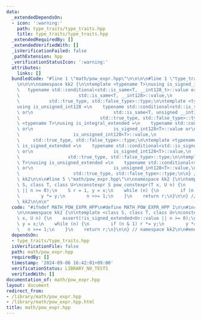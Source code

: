 ```yaml
---
data:
  _extendedDependsOn:
  - icon: ':warning:'
    path: type_traits/type_traits.hpp
    title: type_traits/type_traits.hpp
  _extendedRequiredBy: []
  _extendedVerifiedWith: []
  _isVerificationFailed: false
  _pathExtension: hpp
  _verificationStatusIcon: ':warning:'
  attributes:
    links: []
  bundledCode: "#line 1 \"math/pow_expr.hpp\"\n\n\n\n#line 1 \"type_traits/type_traits.hpp\"\
    \n\n\n\nnamespace kk2 {\n\ntemplate <typename T>\nusing is_signed_int128 =\n \
    \   typename std::conditional<std::is_same<T, __int128_t>::value or\n        \
    \                      std::is_same<T, __int128>::value,\n                   \
    \           std::true_type, std::false_type>::type;\n\ntemplate <typename T>\n\
    using is_unsigned_int128 =\n    typename std::conditional<std::is_same<T, __uint128_t>::value\
    \ or\n                              std::is_same<T, unsigned __int128>::value,\n\
    \                              std::true_type, std::false_type>::type;\n\ntemplate\
    \ <typename T>\nusing is_integral_extended =\n    typename std::conditional<std::is_integral<T>::value\
    \ or\n                              is_signed_int128<T>::value or\n          \
    \                    is_unsigned_int128<T>::value,\n                         \
    \     std::true_type, std::false_type>::type;\n\ntemplate <typename T>\nusing\
    \ is_signed_extended =\n    typename std::conditional<std::is_signed<T>::value\
    \ or\n                              is_signed_int128<T>::value,\n            \
    \                  std::true_type, std::false_type>::type;\n\ntemplate <typename\
    \ T>\nusing is_unsigned_extended =\n    typename std::conditional<std::is_unsigned<T>::value\
    \ or\n                              is_unsigned_int128<T>::value,\n          \
    \                    std::true_type, std::false_type>::type;\n\n} // namespace\
    \ kk2\n\n\n#line 5 \"math/pow_expr.hpp\"\n\nnamespace kk2 {\n\ntemplate <class\
    \ S, class T, class U>\nconstexpr S pow_constexpr(T x, U n) {\n    assert(!is_signed_extended<U>::value\
    \ || n >= 0);\n    S r = 1, y = x;\n    while (n) {\n        if (n & 1) r *= y;\n\
    \        y *= y;\n        n >>= 1;\n    }\n    return r;\n}\n\n} // namespace\
    \ kk2\n\n\n"
  code: "#ifndef MATH_POW_EXPR_HPP\n#define MATH_POW_EXPR_HPP 1\n\n#include \"../type_traits/type_traits.hpp\"\
    \n\nnamespace kk2 {\n\ntemplate <class S, class T, class U>\nconstexpr S pow_constexpr(T\
    \ x, U n) {\n    assert(!is_signed_extended<U>::value || n >= 0);\n    S r = 1,\
    \ y = x;\n    while (n) {\n        if (n & 1) r *= y;\n        y *= y;\n     \
    \   n >>= 1;\n    }\n    return r;\n}\n\n} // namespace kk2\n\n#endif // MATH_POW_EXPR_HPP\n"
  dependsOn:
  - type_traits/type_traits.hpp
  isVerificationFile: false
  path: math/pow_expr.hpp
  requiredBy: []
  timestamp: '2024-09-06 16:42:01+09:00'
  verificationStatus: LIBRARY_NO_TESTS
  verifiedWith: []
documentation_of: math/pow_expr.hpp
layout: document
redirect_from:
- /library/math/pow_expr.hpp
- /library/math/pow_expr.hpp.html
title: math/pow_expr.hpp
---
```

